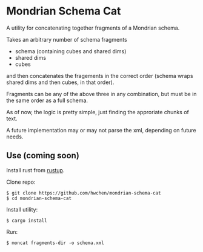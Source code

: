 # Mondrian Schema Cat
A utility for concatenating together fragments of a Mondrian schema.

Takes an arbitrary number of schema fragments
- schema (containing cubes and shared dims)
- shared dims
- cubes

and then concatenates the fragements in the correct
order (schema wraps shared dims and then cubes,
in that order).

Fragments can be any of the above three in any combination,
but must be in the same order as a full schema.

As of now, the logic is pretty simple, just finding the approriate chunks of text.

A future implementation may or may not parse the xml, depending on future needs.

## Use (coming soon)

Install rust from [rustup](rustup.rs).

Clone repo:
```
$ git clone https://github.com/hwchen/mondrian-schema-cat
$ cd mondrian-schema-cat
```

Install utility:
```
$ cargo install
```

Run:
```
$ moncat fragments-dir -o schema.xml
```

